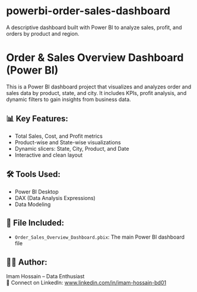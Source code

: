 # powerbi-order-sales-dashboard
A descriptive dashboard built with Power BI to analyze sales, profit, and orders by product and region.
# Order & Sales Overview Dashboard (Power BI)

This is a Power BI dashboard project that visualizes and analyzes order and sales data by product, state, and city. It includes KPIs, profit analysis, and dynamic filters to gain insights from business data.

## 📊 Key Features:
- Total Sales, Cost, and Profit metrics
- Product-wise and State-wise visualizations
- Dynamic slicers: State, City, Product, and Date
- Interactive and clean layout

## 🛠️ Tools Used:
- Power BI Desktop
- DAX (Data Analysis Expressions)
- Data Modeling

## 📁 File Included:
- `Order_Sales_Overview_Dashboard.pbix`: The main Power BI dashboard file

## 👨‍💻 Author:
Imam Hossain – Data Enthusiast  
🔗 Connect on LinkedIn: www.linkedin.com/in/imam-hossain-bd01


